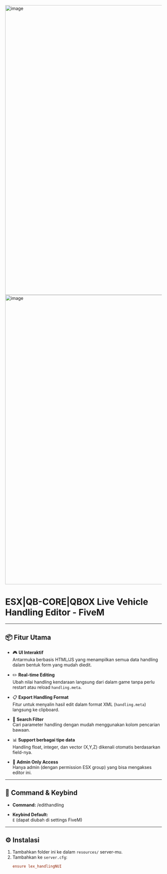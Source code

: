 
<img width="546" height="931" alt="image" src="https://github.com/user-attachments/assets/b76da044-4f4a-4064-8840-134fd1bf27bf" />
<img width="541" height="930" alt="image" src="https://github.com/user-attachments/assets/75e8906c-b0d3-467c-89fe-e40db70dbfc1" />

# ESX|QB-CORE|QBOX Live Vehicle Handling Editor - FiveM
---

## 📦 Fitur Utama

- 🎮 **UI Interaktif**  
  Antarmuka berbasis HTML/JS yang menampilkan semua data handling dalam bentuk form yang mudah diedit.

- ✏️ **Real-time Editing**  
  Ubah nilai handling kendaraan langsung dari dalam game tanpa perlu restart atau reload `handling.meta`.

- 📋 **Export Handling Format**  
  Fitur untuk menyalin hasil edit dalam format XML (`handling.meta`) langsung ke clipboard.

- 🔎 **Search Filter**  
  Cari parameter handling dengan mudah menggunakan kolom pencarian bawaan.

- 📊 **Support berbagai tipe data**  
  Handling float, integer, dan vector (X,Y,Z) dikenali otomatis berdasarkan field-nya.

- 🔐 **Admin Only Access**  
  Hanya admin (dengan permission ESX group) yang bisa mengakses editor ini.

---

## 🧾 Command & Keybind

- **Command:**
/edithandling

- **Keybind Default:**  
`E` (dapat diubah di settings FiveM)

---

## ⚙️ Instalasi

1. Tambahkan folder ini ke dalam `resources/` server-mu.
2. Tambahkan ke `server.cfg`:
   ```cfg
   ensure lex_handlingNUI
